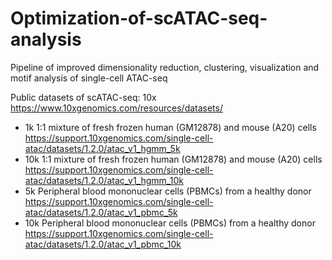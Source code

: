 # Optimization-of-scATAC-seq-analysis
Pipeline of improved dimensionality reduction, clustering, visualization and motif analysis of single-cell ATAC-seq

Public datasets of scATAC-seq:
10x https://www.10xgenomics.com/resources/datasets/
* 1k 1:1 mixture of fresh frozen human (GM12878) and mouse (A20) cells https://support.10xgenomics.com/single-cell-atac/datasets/1.2.0/atac_v1_hgmm_5k
* 10k 1:1 mixture of fresh frozen human (GM12878) and mouse (A20) cells https://support.10xgenomics.com/single-cell-atac/datasets/1.2.0/atac_v1_hgmm_10k
* 5k Peripheral blood mononuclear cells (PBMCs) from a healthy donor https://support.10xgenomics.com/single-cell-atac/datasets/1.2.0/atac_v1_pbmc_5k
* 10k Peripheral blood mononuclear cells (PBMCs) from a healthy donor https://support.10xgenomics.com/single-cell-atac/datasets/1.2.0/atac_v1_pbmc_10k
